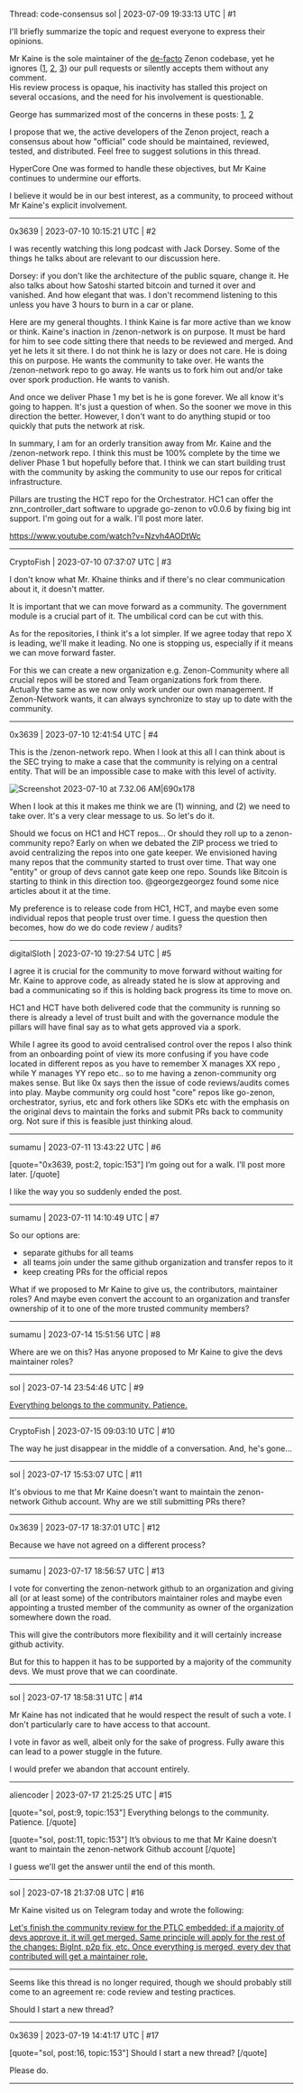 Thread: code-consensus
sol | 2023-07-09 19:33:13 UTC | #1

I'll briefly summarize the topic and request everyone to express their opinions.

Mr Kaine is the sole maintainer of the [de-facto](https://github.com/zenon-network) Zenon codebase, yet he ignores ([1](https://github.com/zenon-network/go-zenon/pulls), [2](https://github.com/zenon-network/znn_sdk_dart/pulls), [3](https://github.com/zenon-network/syrius/pulls)) our pull requests or silently accepts them without any comment.  
His review process is opaque, his inactivity has stalled this project on several occasions, and the need for his involvement is questionable. 

George has summarized most of the concerns in these posts: [1](https://www.zenonzealot.xyz/9/), [2](https://www.zenonzealot.xyz/10/)

I propose that we, the active developers of the Zenon project, reach a consensus about how "official" code should be maintained, reviewed, tested, and distributed. Feel free to suggest solutions in this thread.

HyperCore One was formed to handle these objectives, but Mr Kaine continues to undermine our efforts.

I believe it would be in our best interest, as a community, to proceed without Mr Kaine's explicit involvement.

-------------------------

0x3639 | 2023-07-10 10:15:21 UTC | #2

I was recently watching this long podcast with Jack Dorsey.  Some of the things he talks about are relevant to our discussion here.  

Dorsey: if you don't like the architecture of the public square, change it.  He also talks about how Satoshi started bitcoin and turned it over and vanished.  And how elegant that was.  I don't recommend listening to this unless you have 3 hours to burn in a car or plane.    

Here are my general thoughts.  I think Kaine is far more active than we know or think. Kaine's inaction in /zenon-network is on purpose.  It must be hard for him to see code sitting there that needs to be reviewed and merged.  And yet he lets it sit there.  I do not think he is lazy or does not care.  He is doing this on purpose.  He wants the community to take over.  He wants the /zenon-network repo to go away.  He wants us to fork him out and/or take over spork production.  He wants to vanish. 

And once we deliver Phase 1 my bet is he is gone forever.  We all know it's going to happen.  It's just a question of when. So the sooner we move in this direction the better.  However, I don't want to do anything stupid or too quickly that puts the network at risk.

In summary, I am for an orderly transition away from Mr. Kaine and the /zenon-network repo.  I think this must be 100% complete by the time we deliver Phase 1 but hopefully before that.  I think we can start building trust with the community by asking the community to use our repos for critical infrastructure.

Pillars are trusting the HCT repo for the Orchestrator.  HC1 can offer the znn_controller_dart software to upgrade go-zenon to v0.0.6 by fixing big int support.  I'm going out for a walk.  I'll post more later.    

https://www.youtube.com/watch?v=Nzvh4AODtWc

-------------------------

CryptoFish | 2023-07-10 07:37:07 UTC | #3

I don't know what Mr. Khaine thinks and if there's no clear communication about it, it doesn't matter.

It is important that we can move forward as a community. The government module is a crucial part of it. The umbilical cord can be cut with this.

As for the repositories, I think it's a lot simpler. If we agree today that repo X is leading, we'll make it leading. No one is stopping us, especially if it means we can move forward faster.

For this we can create a new organization e.g. Zenon-Community where all crucial repos will be stored and Team organizations fork from there. Actually the same as we now only work under our own management. If Zenon-Network wants, it can always synchronize to stay up to date with the community.

-------------------------

0x3639 | 2023-07-10 12:41:54 UTC | #4

This is the /zenon-network repo.  When I look at this all I can think about is the SEC trying to make a case that the community is relying on a central entity.  That will be an impossible case to make with this level of activity.   

![Screenshot 2023-07-10 at 7.32.06 AM|690x178](upload://eaDANNvttHGcPPLagaq0GoSpvpu.png)

When I look at this it makes me think we are (1) winning, and (2) we need to take over.  It's a very clear message to us.  So let's do it.  

Should we focus on HC1 and HCT repos...  Or should they roll up to a zenon-community repo?  Early on when we debated the ZIP process we tried to avoid centralizing the repos into one gate keeper.  We envisioned having many repos that the community started to trust over time.  That way one "entity" or group of devs cannot gate keep one repo.  Sounds like Bitcoin is starting to think in this direction too.  @georgezgeorgez found some nice articles about it at the time.  

My preference is to release code from HC1, HCT, and maybe even some individual repos that people trust over time.  I guess the question then becomes, how do we do code review / audits?

-------------------------

digitalSloth | 2023-07-10 19:27:54 UTC | #5

I agree it is crucial for the community to move forward without waiting for Mr. Kaine to approve code, as already stated he is slow at approving and bad a communicating so if this is holding back progress its time to move on. 

HC1 and HCT have both delivered code that the community is running so there is already a level of trust built and with the governance module the pillars will have final say as to what gets approved via a spork. 

While I agree its good to avoid centralised control over the repos I also think from an onboarding point of view its more confusing if you have code located in different repos as you have to remember X manages XX repo , while Y manages YY repo etc.. so to me having a zenon-community org makes sense. But like 0x says then the issue of code reviews/audits comes into play. Maybe community org could host "core" repos like go-zenon, orchestrator, syrius, etc and fork others like SDKs etc with the emphasis on the original devs to maintain the forks and submit PRs back to community org. Not sure if this is feasible just thinking aloud.

-------------------------

sumamu | 2023-07-11 13:43:22 UTC | #6

[quote="0x3639, post:2, topic:153"]
I’m going out for a walk. I’ll post more later.
[/quote]

I like the way you so suddenly ended the post.

-------------------------

sumamu | 2023-07-11 14:10:49 UTC | #7

So our options are:
- separate githubs for all teams
- all teams join under the same github organization and transfer repos to it
- keep creating PRs for the official repos

What if we proposed to Mr Kaine to give us, the contributors, maintainer roles? And maybe even convert the account to an organization and transfer ownership of it to one of the more trusted community members?

-------------------------

sumamu | 2023-07-14 15:51:56 UTC | #8

Where are we on this? Has anyone proposed to Mr Kaine to give the devs maintainer roles?

-------------------------

sol | 2023-07-14 23:54:46 UTC | #9

[Everything belongs to the community. Patience.](https://t.me/zenonnetwork/302298)

-------------------------

CryptoFish | 2023-07-15 09:03:10 UTC | #10

The way he just disappear in the middle of a conversation. And, he's gone...

-------------------------

sol | 2023-07-17 15:53:07 UTC | #11

It's obvious to me that Mr Kaine doesn't want to maintain the zenon-network Github account.
Why are we still submitting PRs there?

-------------------------

0x3639 | 2023-07-17 18:37:01 UTC | #12

Because we have not agreed on a different process?

-------------------------

sumamu | 2023-07-17 18:56:57 UTC | #13

I vote for converting the zenon-network github to an organization and giving all (or at least some) of the contributors maintainer roles and maybe even appointing a trusted member of the community as owner of the organization somewhere down the road.

This will give the contributors more flexibility and it will certainly increase github activity.

But for this to happen it has to be supported by a majority of the community devs. We must prove that we can coordinate.

-------------------------

sol | 2023-07-17 18:58:31 UTC | #14

Mr Kaine has not indicated that he would respect the result of such a vote. I don't particularly care to have access to that account.

I vote in favor as well, albeit only for the sake of progress.
Fully aware this can lead to a power stuggle in the future.

I would prefer we abandon that account entirely.

-------------------------

aliencoder | 2023-07-17 21:25:25 UTC | #15

[quote="sol, post:9, topic:153"]
Everything belongs to the community. Patience.
[/quote]

[quote="sol, post:11, topic:153"]
It’s obvious to me that Mr Kaine doesn’t want to maintain the zenon-network Github account
[/quote]

I guess we'll get the answer until the end of this month.

-------------------------

sol | 2023-07-18 21:37:08 UTC | #16

Mr Kaine visited us on Telegram today and wrote the following:

[Let's finish the community review for the PTLC embedded: if a majority of devs approve it, it will get merged. Same principle will apply for the rest of the changes: BigInt, p2p fix, etc. Once everything is merged, every dev that contributed will get a maintainer role.](https://t.me/zenonnetwork/303966)

-----------

Seems like this thread is no longer required, though we should probably still come to an agreement re: code review and testing practices. 

Should I start a new thread?

-------------------------

0x3639 | 2023-07-19 14:41:17 UTC | #17

[quote="sol, post:16, topic:153"]
Should I start a new thread?
[/quote]

Please do.

-------------------------

